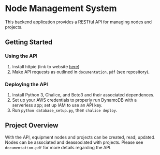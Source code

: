 # Node Management System
This backend application provides a RESTful API for managing nodes and projects.

## Getting Started
### Using the API
1. Install httpie (link to website [here](https://httpie.org/doc#installation))
2. Make API requests as outlined in `documentation.pdf` (see repository).

### Deploying the API
1. Install Python 3, Chalice, and Boto3 and their associated dependences.
2. Set up your AWS credentials to properly run DynamoDB with a serverless app; set up IAM to use an API key.
3. Run `python database_setup.py`, then `chalice deploy`.

## Project Overview
With the API, equipment nodes and projects can be created, read, updated. Nodes can be associated and deassociated with projects. Please see `documentation.pdf` for more details regarding the API.
